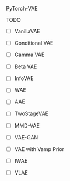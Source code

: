 PyTorch-VAE

TODO
- [ ] VanillaVAE
- [ ] Conditional VAE
- [ ] Gamma VAE
- [ ] Beta VAE
- [ ] InfoVAE
- [ ] WAE
- [ ] AAE
- [ ] TwoStageVAE
- [ ] MMD-VAE
- [ ] VAE-GAN
- [ ] VAE with Vamp Prior
- [ ] IWAE
- [ ] VLAE

